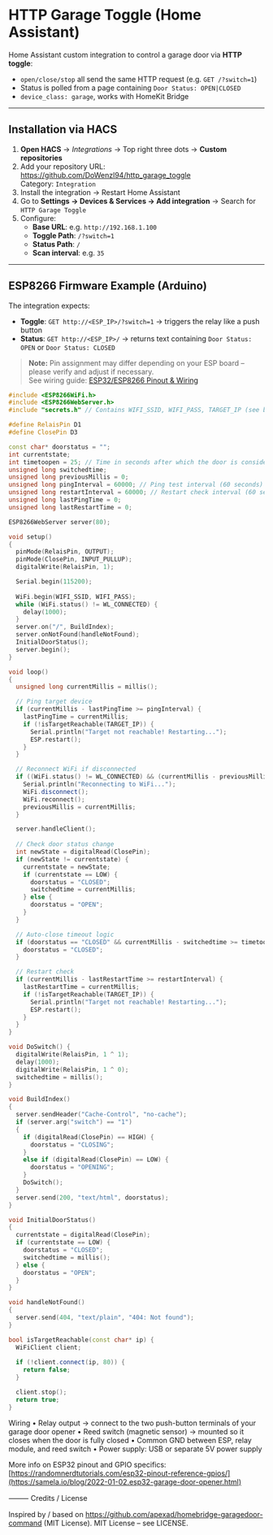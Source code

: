 # HTTP Garage Toggle (Home Assistant)

Home Assistant custom integration to control a garage door via **HTTP toggle**:
- `open/close/stop` all send the same HTTP request (e.g. `GET /?switch=1`)
- Status is polled from a page containing `Door Status: OPEN|CLOSED`
- `device_class: garage`, works with HomeKit Bridge

---

## Installation via HACS

1. **Open HACS** → *Integrations* → Top right three dots → **Custom repositories**
2. Add your repository URL: https://github.com/DoWenzl94/http_garage_toggle  
   Category: `Integration`
3. Install the integration → Restart Home Assistant
4. Go to **Settings → Devices & Services → Add integration** → Search for `HTTP Garage Toggle`
5. Configure:
   - **Base URL**: e.g. `http://192.168.1.100`
   - **Toggle Path**: `/?switch=1`
   - **Status Path**: `/`
   - **Scan interval**: e.g. `35`

---

## ESP8266 Firmware Example (Arduino)

The integration expects:
- **Toggle**: `GET http://<ESP_IP>/?switch=1` → triggers the relay like a push button
- **Status**: `GET http://<ESP_IP>/` → returns text containing `Door Status: OPEN` or `Door Status: CLOSED`

> **Note:** Pin assignment may differ depending on your ESP board – please verify and adjust if necessary.  
> See wiring guide: [ESP32/ESP8266 Pinout & Wiring](https://randomnerdtutorials.com/esp32-pinout-reference-gpios/)

```cpp
#include <ESP8266WiFi.h>
#include <ESP8266WebServer.h>
#include "secrets.h" // Contains WIFI_SSID, WIFI_PASS, TARGET_IP (see below)

#define RelaisPin D1
#define ClosePin D3

const char* doorstatus = "";
int currentstate;
int timetoopen = 25; // Time in seconds after which the door is considered closed
unsigned long switchedtime;
unsigned long previousMillis = 0;
unsigned long pingInterval = 60000; // Ping test interval (60 seconds)
unsigned long restartInterval = 60000; // Restart check interval (60 seconds)
unsigned long lastPingTime = 0;
unsigned long lastRestartTime = 0;

ESP8266WebServer server(80);

void setup()
{
  pinMode(RelaisPin, OUTPUT);
  pinMode(ClosePin, INPUT_PULLUP);
  digitalWrite(RelaisPin, 1);

  Serial.begin(115200);
  
  WiFi.begin(WIFI_SSID, WIFI_PASS);
  while (WiFi.status() != WL_CONNECTED) {
    delay(1000);
  }
  server.on("/", BuildIndex);
  server.onNotFound(handleNotFound);
  InitialDoorStatus();
  server.begin();
}

void loop()
{
  unsigned long currentMillis = millis();

  // Ping target device
  if (currentMillis - lastPingTime >= pingInterval) {
    lastPingTime = currentMillis;
    if (!isTargetReachable(TARGET_IP)) {
      Serial.println("Target not reachable! Restarting...");
      ESP.restart();
    }
  }

  // Reconnect WiFi if disconnected
  if ((WiFi.status() != WL_CONNECTED) && (currentMillis - previousMillis >= pingInterval)) {
    Serial.println("Reconnecting to WiFi...");
    WiFi.disconnect();
    WiFi.reconnect();
    previousMillis = currentMillis;
  }

  server.handleClient();
  
  // Check door status change
  int newState = digitalRead(ClosePin);
  if (newState != currentstate) {
    currentstate = newState;
    if (currentstate == LOW) {
      doorstatus = "CLOSED";
      switchedtime = currentMillis;
    } else {
      doorstatus = "OPEN";
    }
  }

  // Auto-close timeout logic
  if (doorstatus == "CLOSED" && currentMillis - switchedtime >= timetoopen * 1000) {
    doorstatus = "CLOSED";
  }

  // Restart check
  if (currentMillis - lastRestartTime >= restartInterval) {
    lastRestartTime = currentMillis;
    if (!isTargetReachable(TARGET_IP)) {
      Serial.println("Target not reachable! Restarting...");
      ESP.restart();
    }
  }
}

void DoSwitch() {
  digitalWrite(RelaisPin, 1 ^ 1);
  delay(1000);
  digitalWrite(RelaisPin, 1 ^ 0);
  switchedtime = millis();
}

void BuildIndex()
{
  server.sendHeader("Cache-Control", "no-cache");
  if (server.arg("switch") == "1")
  {
    if (digitalRead(ClosePin) == HIGH) {
      doorstatus = "CLOSING";
    }
    else if (digitalRead(ClosePin) == LOW) {
      doorstatus = "OPENING";
    }
    DoSwitch();
  }
  server.send(200, "text/html", doorstatus);
}

void InitialDoorStatus()
{
  currentstate = digitalRead(ClosePin);
  if (currentstate == LOW) {
    doorstatus = "CLOSED";
    switchedtime = millis();
  } else {
    doorstatus = "OPEN";
  }
}

void handleNotFound()
{
  server.send(404, "text/plain", "404: Not found");
}

bool isTargetReachable(const char* ip) {
  WiFiClient client;
  
  if (!client.connect(ip, 80)) {
    return false;
  }

  client.stop();
  return true;
}
```
Wiring
	•	Relay output → connect to the two push-button terminals of your garage door opener
	•	Reed switch (magnetic sensor) → mounted so it closes when the door is fully closed
	•	Common GND between ESP, relay module, and reed switch
	•	Power supply: USB or separate 5V power supply

More info on ESP32 pinout and GPIO specifics: [https://randomnerdtutorials.com/esp32-pinout-reference-gpios/](https://samela.io/blog/2022-01-02.esp32-garage-door-opener.html)

⸻
Credits / License

Inspired by / based on https://github.com/apexad/homebridge-garagedoor-command (MIT License).
MIT License – see LICENSE.
